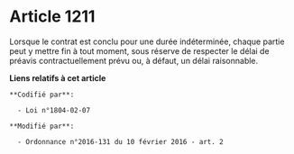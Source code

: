 # Article 1211

Lorsque le contrat est conclu pour une durée indéterminée, chaque partie peut y mettre fin à tout moment, sous réserve de
respecter le délai de préavis contractuellement prévu ou, à défaut, un délai raisonnable.

**Liens relatifs à cet article**

	**Codifié par**:

	  - Loi n°1804-02-07

	**Modifié par**:

	  - Ordonnance n°2016-131 du 10 février 2016 - art. 2
